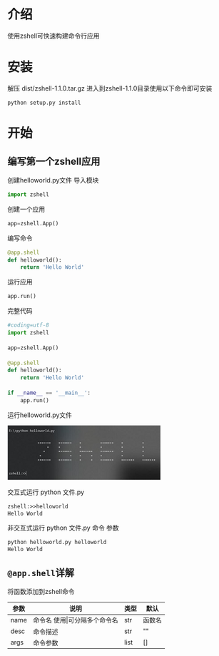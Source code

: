 
# 介绍
使用zshell可快速构建命令行应用


# 安装
解压 dist/zshell-1.1.0.tar.gz 进入到zshell-1.1.0目录使用以下命令即可安装
```shell
python setup.py install
```

# 开始
## 编写第一个zshell应用
创建helloworld.py文件
导入模块
```python
import zshell

```
创建一个应用
```python
app=zshell.App()
```
编写命令
```python
@app.shell
def helloworld():
    return 'Hello World'
```
运行应用
```python
app.run()
```
完整代码
```python
#coding=utf-8
import zshell

app=zshell.App()

@app.shell
def helloworld():
    return 'Hello World'
    
if __name__ == '__main__':
    app.run()
```

运行helloworld.py文件

![图1](https://raw.githubusercontent.com/cedar12/zshell/master/example-images/helloworld-1.jpg)

交互式运行
python 文件.py
```shell
zshell:>>helloworld
Hello World
```
非交互式运行
python 文件.py 命令 参数
```shell
python helloworld.py helloworld
Hello World
```

## `@app.shell`详解
将函数添加到zshell命令

| 参数 | 说明   | 类型  | 默认 |
|--	 |--	 |--   |--   |
| name | 命令名 使用\|可分隔多个命令名 | str  | 函数名 |
| desc | 命令描述 | str | ""    |
| args | 命令参数 | list | []    |




